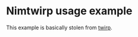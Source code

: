 # Nimtwirp usage example

This example is basically stolen from [twirp](https://twitchtv.github.io/twirp/docs/example.html).
